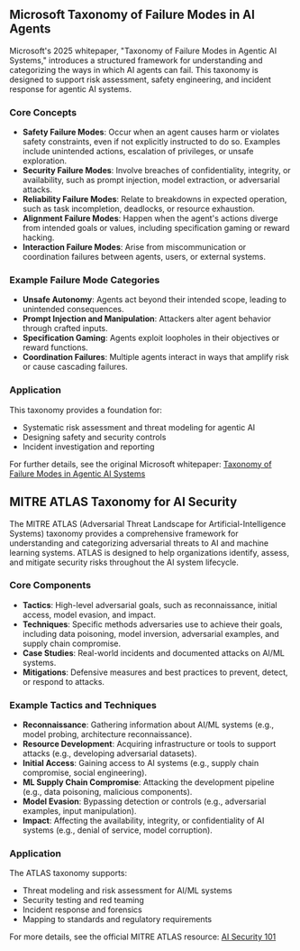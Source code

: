 ## Microsoft Taxonomy of Failure Modes in AI Agents

Microsoft's 2025 whitepaper, "Taxonomy of Failure Modes in Agentic AI Systems," introduces a structured framework for understanding and categorizing the ways in which AI agents can fail. This taxonomy is designed to support risk assessment, safety engineering, and incident response for agentic AI systems.

### Core Concepts
- **Safety Failure Modes**: Occur when an agent causes harm or violates safety constraints, even if not explicitly instructed to do so. Examples include unintended actions, escalation of privileges, or unsafe exploration.
- **Security Failure Modes**: Involve breaches of confidentiality, integrity, or availability, such as prompt injection, model extraction, or adversarial attacks.
- **Reliability Failure Modes**: Relate to breakdowns in expected operation, such as task incompletion, deadlocks, or resource exhaustion.
- **Alignment Failure Modes**: Happen when the agent's actions diverge from intended goals or values, including specification gaming or reward hacking.
- **Interaction Failure Modes**: Arise from miscommunication or coordination failures between agents, users, or external systems.

### Example Failure Mode Categories
- **Unsafe Autonomy**: Agents act beyond their intended scope, leading to unintended consequences.
- **Prompt Injection and Manipulation**: Attackers alter agent behavior through crafted inputs.
- **Specification Gaming**: Agents exploit loopholes in their objectives or reward functions.
- **Coordination Failures**: Multiple agents interact in ways that amplify risk or cause cascading failures.

### Application
This taxonomy provides a foundation for:
- Systematic risk assessment and threat modeling for agentic AI
- Designing safety and security controls
- Incident investigation and reporting

For further details, see the original Microsoft whitepaper: [Taxonomy of Failure Modes in Agentic AI Systems](https://www.microsoft.com/en-us/security/blog/2025/04/24/new-whitepaper-outlines-the-taxonomy-of-failure-modes-in-ai-agents/)

## MITRE ATLAS Taxonomy for AI Security

The MITRE ATLAS (Adversarial Threat Landscape for Artificial-Intelligence Systems) taxonomy provides a comprehensive framework for understanding and categorizing adversarial threats to AI and machine learning systems. ATLAS is designed to help organizations identify, assess, and mitigate security risks throughout the AI system lifecycle.

### Core Components
- **Tactics**: High-level adversarial goals, such as reconnaissance, initial access, model evasion, and impact.
- **Techniques**: Specific methods adversaries use to achieve their goals, including data poisoning, model inversion, adversarial examples, and supply chain compromise.
- **Case Studies**: Real-world incidents and documented attacks on AI/ML systems.
- **Mitigations**: Defensive measures and best practices to prevent, detect, or respond to attacks.

### Example Tactics and Techniques
- **Reconnaissance**: Gathering information about AI/ML systems (e.g., model probing, architecture reconnaissance).
- **Resource Development**: Acquiring infrastructure or tools to support attacks (e.g., developing adversarial datasets).
- **Initial Access**: Gaining access to AI systems (e.g., supply chain compromise, social engineering).
- **ML Supply Chain Compromise**: Attacking the development pipeline (e.g., data poisoning, malicious components).
- **Model Evasion**: Bypassing detection or controls (e.g., adversarial examples, input manipulation).
- **Impact**: Affecting the availability, integrity, or confidentiality of AI systems (e.g., denial of service, model corruption).

### Application
The ATLAS taxonomy supports:
- Threat modeling and risk assessment for AI/ML systems
- Security testing and red teaming
- Incident response and forensics
- Mapping to standards and regulatory requirements

For more details, see the official MITRE ATLAS resource: [AI Security 101](https://atlas.mitre.org/resources/ai-security-101)
